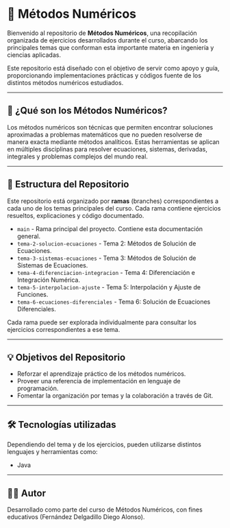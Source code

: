# 📘 Métodos Numéricos

Bienvenido al repositorio de **Métodos Numéricos**, una recopilación organizada de ejercicios desarrollados durante el curso, abarcando los principales temas que conforman esta importante materia en ingeniería y ciencias aplicadas.

Este repositorio está diseñado con el objetivo de servir como apoyo y guía, proporcionando implementaciones prácticas y códigos fuente de los distintos métodos numéricos estudiados.

---

## 🧠 ¿Qué son los Métodos Numéricos?

Los métodos numéricos son técnicas que permiten encontrar soluciones aproximadas a problemas matemáticos que no pueden resolverse de manera exacta mediante métodos analíticos. Estas herramientas se aplican en múltiples disciplinas para resolver ecuaciones, sistemas, derivadas, integrales y problemas complejos del mundo real.

---

## 📂 Estructura del Repositorio

Este repositorio está organizado por **ramas** (branches) correspondientes a cada uno de los temas principales del curso. Cada rama contiene ejercicios resueltos, explicaciones y código documentado.

- `main` - Rama principal del proyecto. Contiene esta documentación general.
- `tema-2-solucion-ecuaciones` - Tema 2: Métodos de Solución de Ecuaciones.
- `tema-3-sistemas-ecuaciones` - Tema 3: Métodos de Solución de Sistemas de Ecuaciones.
- `tema-4-diferenciacion-integracion` - Tema 4: Diferenciación e Integración Numérica.
- `tema-5-interpolacion-ajuste` - Tema 5: Interpolación y Ajuste de Funciones.
- `tema-6-ecuaciones-diferenciales` - Tema 6: Solución de Ecuaciones Diferenciales.

Cada rama puede ser explorada individualmente para consultar los ejercicios correspondientes a ese tema.

---

## 💡 Objetivos del Repositorio

- Reforzar el aprendizaje práctico de los métodos numéricos.
- Proveer una referencia de implementación en lenguaje de programación.
- Fomentar la organización por temas y la colaboración a través de Git.

---

## 🛠 Tecnologías utilizadas

Dependiendo del tema y de los ejercicios, pueden utilizarse distintos lenguajes y herramientas como:

- Java
---

## 👨‍🏫 Autor

Desarrollado como parte del curso de Métodos Numéricos, con fines educativos (Fernández Delgadillo Diego Alonso).

